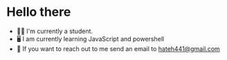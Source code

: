 # Hello there

 * :student: I'm currently a student.
 * :desktop_computer: I am currently learning JavaScript and powershell
 * :speech_balloon: If you want to reach out to me send an email to hateh441@gmail.com 


